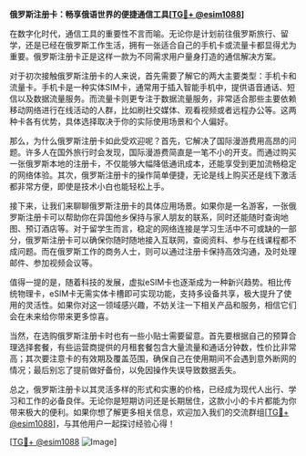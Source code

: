 **俄罗斯注册卡：畅享俄语世界的便捷通信工具[[TG💪+ @esim1088](https://t.me/s/esim1088)]**

在数字化时代，通信工具的重要性不言而喻。无论你是计划前往俄罗斯旅行、留学，还是已经在俄罗斯工作生活，拥有一张适合自己的手机卡或流量卡都显得尤为重要。俄罗斯注册卡正是这样一款为不同需求用户量身打造的通信解决方案。

对于初次接触俄罗斯注册卡的人来说，首先需要了解它的两大主要类型：手机卡和流量卡。手机卡是一种实体SIM卡，通常用于插入智能手机中，提供语音通话、短信以及数据流量服务。而流量卡则更专注于数据流量服务，非常适合那些主要依赖移动网络进行在线活动的人群，比如刷社交媒体、观看视频或者远程办公等。这两种卡各有优势，具体选择取决于你的实际使用场景和个人偏好。

那么，为什么俄罗斯注册卡如此受欢迎呢？首先，它解决了国际漫游费用高昂的问题。许多人在国外旅行时会发现，国际漫游费简直是一笔不小的开支。而通过购买一张俄罗斯本地的注册卡，不仅能够大幅降低通讯成本，还能享受到更加流畅稳定的网络体验。其次，俄罗斯注册卡的操作简单便捷，无论是线上购买还是线下激活都非常方便，即使是技术小白也能轻松上手。

接下来，让我们来聊聊俄罗斯注册卡的具体应用场景。如果你是一名游客，一张俄罗斯注册卡可以帮助你在异国他乡保持与家人朋友的联系，同时还能随时查询地图、预订酒店等。对于留学生而言，稳定的网络连接是学习生活中不可或缺的一部分，俄罗斯注册卡可以确保你随时随地接入互联网，查阅资料、参与在线课程都不成问题。而在俄罗斯工作的商务人士，则可以通过注册卡保持高效沟通，及时处理邮件、参加视频会议等。

值得一提的是，随着科技的发展，虚拟eSIM卡也逐渐成为一种新兴趋势。相比传统物理卡，eSIM卡无需实体卡槽即可实现功能，支持多设备共享，极大提升了使用的灵活性。如果你对这一领域感兴趣，不妨关注一下相关产品和服务，相信它们会在未来给你带来更多惊喜。

当然，在选购俄罗斯注册卡时也有一些小贴士需要留意。首先要根据自己的预算合理选择套餐，有些运营商提供的月租套餐包含大量流量和通话分钟数，性价比非常高；其次要注意卡的有效期及覆盖范围，确保自己在使用期间不会遇到意外断网的情况；最后别忘了提前做好备份，以免因操作失误导致数据丢失。

总之，俄罗斯注册卡以其灵活多样的形式和实惠的价格，已经成为现代人出行、学习和工作的必备良伴。无论你是短期访问还是长期居住，这款小小的卡片都能为你带来极大的便利。如果你想了解更多相关信息，欢迎加入我们的交流群组[[TG💪+ @esim1088](https://t.me/s/esim1088)]，与其他用户一起探讨经验心得！

[[TG💪+ @esim1088](https://t.me/s/esim1088) ![Image](https://i.postimg.cc/4NQfJmqS/Snipaste-2025-05-13-00-14-12.png)]